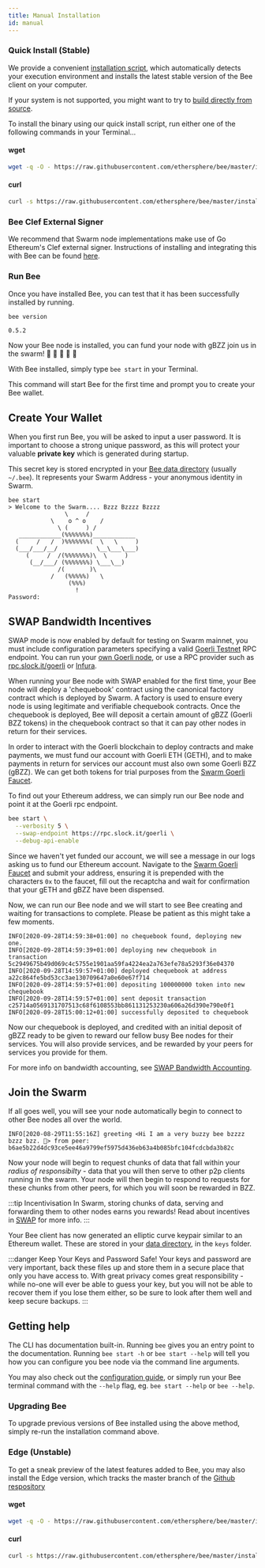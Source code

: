```yaml
---
title: Manual Installation
id: manual
---
```


### Quick Install (Stable)

We provide a convenient [installation script](https://github.com/ethersphere/bee/blob/637b67a8e0a2b15e707f510bb7f49aea4ef6c110/install.sh), which automatically detects your execution environment and installs the latest stable version of the Bee client on your computer.

If your system is not supported, you might want to try to [build directly from source](/docs/installation/build-from-source).

To install the binary using our quick install script, run either one of the following commands in your Terminal...

#### wget
```bash
wget -q -O - https://raw.githubusercontent.com/ethersphere/bee/master/install.sh | TAG=v0.5.3 bash
```

#### curl
```bash
curl -s https://raw.githubusercontent.com/ethersphere/bee/master/install.sh | TAG=v0.5.3 bash
```

### Bee Clef External Signer

We recommend that Swarm node implementations make use of Go Ethereum's Clef external signer. Instructions of installing and integrating this with Bee can be found [here](/docs/installation/bee-clef).

### Run Bee

Once you have installed Bee, you can test that it has been successfully installed by running.

```bash
bee version
```

```
0.5.2
```

Now your Bee node is installed, you can fund your node with gBZZ join us in the swarm! 🐝 🐝 🐝 🐝 🐝

With Bee installed, simply type `bee start` in your Terminal. 

This command will start Bee for the first time and prompt you to create your Bee wallet.

## Create Your Wallet

When you first run Bee, you will be asked to input a user password. It is important to choose a strong unique password, as this will protect your valuable **private key** which is generated during startup. 

This secret key is stored encrypted in your [Bee data directory](/docs/installation/configuration#--data-dir) (usually `~/.bee`). It represents your Swarm Address - your anonymous identity in Swarm.

```
bee start
> Welcome to the Swarm.... Bzzz Bzzzz Bzzzz
                \     /
            \    o ^ o    /
              \ (     ) /
   ____________(%%%%%%%)____________
  (     /   /  )%%%%%%%(  \   \     )
  (___/___/__/           \__\___\___)
     (     /  /(%%%%%%%)\  \     )
      (__/___/ (%%%%%%%) \___\__)
              /(       )\
            /   (%%%%%)   \
                 (%%%)
                   !
Password:
```

## SWAP Bandwidth Incentives

SWAP mode is now enabled by default for testing on Swarm mainnet, you must include configuration parameters specifying a valid [Goerli Testnet](https://goerli.net/) RPC endpoint. You can run your [own Goerli node](https://github.com/goerli/testnet), or use a RPC provider such as [rpc.slock.it/goerli](https://rpc.slock.it/goerli) or [Infura](https://infura.io/).

When running your Bee node with SWAP enabled for the first time, your Bee node will deploy a 'chequebook' contract using the canonical factory contract which is deployed by Swarm. A factory is used to ensure every node is using legitimate and verifiable chequebook contracts. Once the chequebook is deployed, Bee will deposit a certain amount of gBZZ (Goerli BZZ tokens) in the chequebook contract so that it can pay other nodes in return for their services.

In order to interact with the Goerli blockchain to deploy contracts and make payments, we must fund our account with Goerli ETH (GETH), and to make payments in return for services our account must also own some Goerli BZZ (gBZZ). We can get both tokens for trial purposes from the [Swarm Goerli Faucet](https://faucet.ethswarm.org/).

To find out your Ethereum address, we can simply run our Bee node and point it at the Goerli rpc endpoint.

```bash
bee start \
  --verbosity 5 \
  --swap-endpoint https://rpc.slock.it/goerli \
  --debug-api-enable
```

Since we haven't yet funded our account, we will see a message in our logs asking us to fund our Ethereum account. Navigate to the [Swarm Goerli Faucet](https://faucet.ethswarm.org/) and submit your address, ensuring it is prepended with the characters `0x` to the faucet, fill out the recaptcha and wait for confirmation that your gETH and gBZZ have been dispensed.

Now, we can run our Bee node and we will start to see Bee creating and waiting for transactions to complete. Please be patient as this might take a few moments.

```
INFO[2020-09-28T14:59:38+01:00] no chequebook found, deploying new one.
INFO[2020-09-28T14:59:39+01:00] deploying new chequebook in transaction 5c2949675b49d069c4c5755e1901aa59fa4224ea2a763efe78a5293f36e04370
INFO[2020-09-28T14:59:57+01:00] deployed chequebook at address a22c864fe5bd53cc3ae130709647a0e60e67f714
INFO[2020-09-28T14:59:57+01:00] depositing 100000000 token into new chequebook
INFO[2020-09-28T14:59:57+01:00] sent deposit transaction c25714a0569131707513c68f6108553bb861131253230a606a26d390e790e0f1
INFO[2020-09-28T15:00:12+01:00] successfully deposited to chequebook
```

Now our chequebook is deployed, and credited with an initial deposit of gBZZ ready to be given to reward our fellow busy Bee nodes for their services. You will also provide services, and be rewarded by your peers for services you provide for them.

For more info on bandwidth accounting, see [SWAP Bandwidth Accounting](/docs/advanced/swap).

## Join the Swarm

If all goes well, you will see your node automatically begin to connect to other Bee nodes all over the world. 

```
INFO[2020-08-29T11:55:16Z] greeting <Hi I am a very buzzy bee bzzzz bzzz bzz. 🐝> from peer: b6ae5b22d4dc93ce5ee46a9799ef5975d436eb63a4b085bfc104fcdcbda3b82c
```

Now your node will begin to request chunks of data that fall within your *radius of responsibilty* - data that you will then serve to other p2p clients running in the swarm. Your node will then begin to respond to requests for these chunks from other peers, for which you will soon be rewarded in BZZ.

:::tip Incentivisation
In Swarm, storing chunks of data, serving and forwarding them to other nodes earns you rewards! Read about incentives in [SWAP](/docs/advanced/swap) for more info.
:::

Your Bee client has now generated an elliptic curve keypair similar to an Ethereum wallet. These are stored in your [data directory](/docs/installation/configuration#--data-dir), in the `keys` folder.

:::danger Keep Your Keys and Password Safe!
Your keys and password are very important, back these files up and store them in a secure place that only you have access to. With great privacy comes great responsibility - while no-one will ever be able to guess your key, but you will not be able to recover them if you lose them either, so be sure to look after them well and keep secure backups.
:::

## Getting help
The CLI has documentation built-in. Running `bee` gives you an entry point to the documentation. Running `bee start -h` or `bee start --help` will tell you how you can configure you bee node via the command line arguments.

You may also check out the [configuration guide](/docs/installation/configuration), or simply run your Bee terminal command with the `--help` flag, eg. `bee start --help` or `bee --help`.



### Upgrading Bee

To upgrade previous versions of Bee installed using the above method, simply re-run the installation command above.


### Edge (Unstable)

To get a sneak preview of the latest features added to Bee, you may also install the Edge version, which tracks the master branch of the [Github respository](https://github.com/ethersphere/bee)

#### wget
```bash
wget -q -O - https://raw.githubusercontent.com/ethersphere/bee/master/install.sh | bash
```

#### curl
```bash
curl -s https://raw.githubusercontent.com/ethersphere/bee/master/install.sh | bash
```
